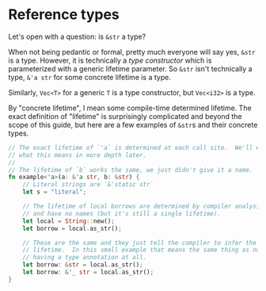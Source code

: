 # Reference types

Let's open with a question: is `&str` a type?

When not being pedantic or formal, pretty much everyone will say yes, `&str` is a type.
However, it is technically a *type constructor* which is parameterized with a generic
lifetime parameter.  So `&str` isn't technically a type, `&'a str` for some concrete
lifetime is a type.

Similarly, `Vec<T>` for a generic `T` is a type constructor, but `Vec<i32>` is a type.

By "concrete lifetime", I mean some compile-time determined lifetime.  The exact
definition of "lifetime" is surprisingly complicated and beyond the scope of this
guide, but here are a few examples of `&str`s and their concrete types.

```rust
// The exact lifetime of `'a` is determined at each call site.  We'll explore
// what this means in more depth later.
//
// The lifetime of `b` works the same, we just didn't give it a name.
fn example<'a>(a: &'a str, b: &str) {
    // Literal strings are `&'static str`
    let s = "literal";

    // The lifetime of local borrows are determined by compiler analysis
    // and have no names (but it's still a single lifetime).
    let local = String::new();
    let borrow = local.as_str();

    // These are the same and they just tell the compiler to infer the
    // lifetime.  In this small example that means the same thing as not
    // having a type annotation at all.
    let borrow: &str = local.as_str();
    let borrow: &'_ str = local.as_str();
}
```

